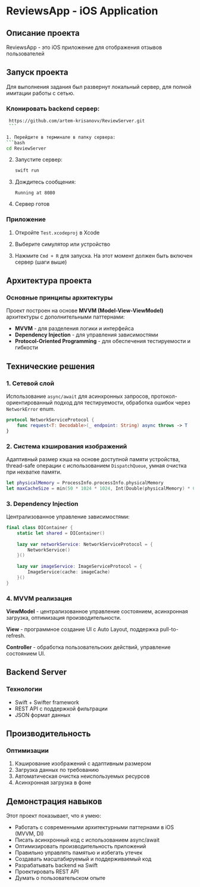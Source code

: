 # ReviewsApp - iOS Application

## Описание проекта

ReviewsApp - это iOS приложение для отображения отзывов пользователей

## Запуск проекта

Для выполнения задания был развернут локальный сервер, для полной имитации работы с сетью.

### Клонировать backend сервер: 
   ```bash
    https://github.com/artem-krisanovv/ReviewServer.git
    ```

1. Перейдите в терминале в папку сервера:
   ```bash
   cd ReviewServer
   ```

2. Запустите сервер:
   ```bash
   swift run
   ```

3. Дождитесь сообщения:
   ```
   Running at 8080
   ```

4. Сервер готов


### Приложение

1. Откройте `Test.xcodeproj` в Xcode

2. Выберите симулятор или устройство

3. Нажмите `Cmd + R` для запуска. На этот момент должен быть включен сервер (шаги выше)

## Архитектура проекта

### Основные принципы архитектуры

Проект построен на основе **MVVM (Model-View-ViewModel)** архитектуры с дополнительными паттернами:

- **MVVM** - для разделения логики и интерфейса
- **Dependency Injection** - для управления зависимостями
- **Protocol-Oriented Programming** - для обеспечения тестируемости и гибкости


## Технические решения

### 1. Сетевой слой

Использование `async/await` для асинхронных запросов, протокол-ориентированный подход для тестируемости, обработка ошибок через `NetworkError` enum.

```swift
protocol NetworkServiceProtocol {
    func request<T: Decodable>(_ endpoint: String) async throws -> T
}
```

### 2. Система кэширования изображений

Адаптивный размер кэша на основе доступной памяти устройства, thread-safe операции с использованием `DispatchQueue`, умная очистка при нехватке памяти.

```swift
let physicalMemory = ProcessInfo.processInfo.physicalMemory
let maxCacheSize = min(50 * 1024 * 1024, Int(Double(physicalMemory) * 0.25))
```

### 3. Dependency Injection

Централизованное управление зависимостями:

```swift
final class DIContainer {
    static let shared = DIContainer()
    
    lazy var networkService: NetworkServiceProtocol = {
        NetworkService()
    }()
    
    lazy var imageService: ImageServiceProtocol = {
        ImageService(cache: imageCache)
    }()
}
```

### 4. MVVM реализация

**ViewModel** - централизованное управление состоянием, асинхронная загрузка, оптимизация производительности.

**View** - программное создание UI с Auto Layout, поддержка pull-to-refresh.

**Controller** - обработка пользовательских действий, управление состоянием UI.

## Backend Server

### Технологии

- Swift + Swifter framework
- REST API с поддержкой фильтрации
- JSON формат данных

## Производительность

### Оптимизации

1. Кэширование изображений с адаптивным размером
2. Загрузка данных по требованию
3. Автоматическая очистка неиспользуемых ресурсов
4. Асинхронная загрузка в фоне

## Демонстрация навыков

Этот проект показывает, что я умею:

- Работать с современными архитектурными паттернами в iOS (MVVM, DI)
- Писать асинхронный код с использованием async/await
- Оптимизировать производительность приложений
- Правильно управлять памятью и избегать утечек
- Создавать масштабируемый и поддерживаемый код
- Разрабатывать backend на Swift
- Проектировать REST API
- Думать о пользовательском опыте

